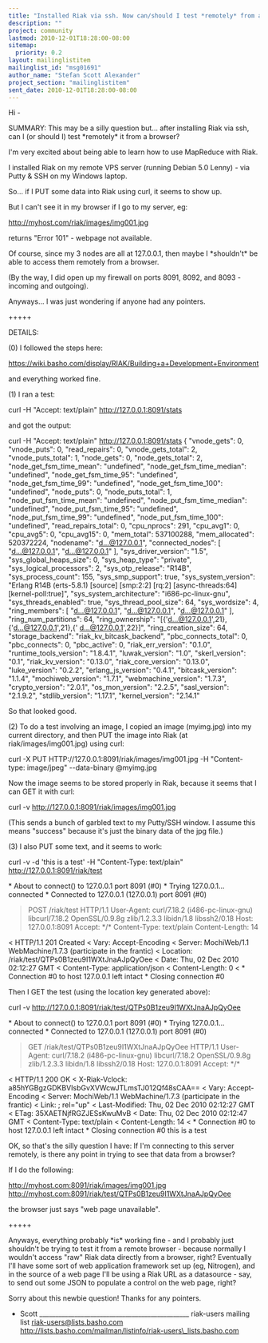 ```yaml
---
title: "Installed Riak via ssh. Now can/should I test *remotely* from a	browser?"
description: ""
project: community
lastmod: 2010-12-01T18:28:00-08:00
sitemap:
  priority: 0.2
layout: mailinglistitem
mailinglist_id: "msg01691"
author_name: "Stefan Scott Alexander"
project_section: "mailinglistitem"
sent_date: 2010-12-01T18:28:00-08:00
---
```



Hi -

SUMMARY:
This may be a silly question but... after installing Riak via ssh, can I (or
should I) test \*remotely\* it from a browser?

I'm very excited about being able to learn how to use MapReduce with Riak.

I installed Riak on my remote VPS server (running Debian 5.0 Lenny) - via
Putty & SSH on my Windows laptop.

So... if I PUT some data into Riak using curl, it seems to show up.

But I can't see it in my browser if I go to my server, eg:

http://myhost.com/riak/images/img001.jpg

returns "Error 101" - webpage not available.

Of course, since my 3 nodes are all at 127.0.0.1, then maybe I \*shouldn't\*
be able to access them remotely from a browser.

(By the way, I did open up my firewall on ports 8091, 8092, and 8093 -
incoming and outgoing).

Anyways... I was just wondering if anyone had any pointers.

+++++

DETAILS:

(0) I followed the steps here:

https://wiki.basho.com/display/RIAK/Building+a+Development+Environment

and everything worked fine.


(1) I ran a test:

curl -H "Accept: text/plain" http://127.0.0.1:8091/stats

and got the output:

curl -H "Accept: text/plain" http://127.0.0.1:8091/stats
{
 "vnode\_gets": 0,
 "vnode\_puts": 0,
 "read\_repairs": 0,
 "vnode\_gets\_total": 2,
 "vnode\_puts\_total": 1,
 "node\_gets": 0,
 "node\_gets\_total": 2,
 "node\_get\_fsm\_time\_mean": "undefined",
 "node\_get\_fsm\_time\_median": "undefined",
 "node\_get\_fsm\_time\_95": "undefined",
 "node\_get\_fsm\_time\_99": "undefined",
 "node\_get\_fsm\_time\_100": "undefined",
 "node\_puts": 0,
 "node\_puts\_total": 1,
 "node\_put\_fsm\_time\_mean": "undefined",
 "node\_put\_fsm\_time\_median": "undefined",
 "node\_put\_fsm\_time\_95": "undefined",
 "node\_put\_fsm\_time\_99": "undefined",
 "node\_put\_fsm\_time\_100": "undefined",
 "read\_repairs\_total": 0,
 "cpu\_nprocs": 291,
 "cpu\_avg1": 0,
 "cpu\_avg5": 0,
 "cpu\_avg15": 0,
 "mem\_total": 537100288,
 "mem\_allocated": 520372224,
 "nodename": "d...@127.0.0.1",
 "connected\_nodes": [
 "d...@127.0.0.1",
 "d...@127.0.0.1"
 ],
 "sys\_driver\_version": "1.5",
 "sys\_global\_heaps\_size": 0,
 "sys\_heap\_type": "private",
 "sys\_logical\_processors": 2,
 "sys\_otp\_release": "R14B",
 "sys\_process\_count": 155,
 "sys\_smp\_support": true,
 "sys\_system\_version": "Erlang R14B (erts-5.8.1) [source] [smp:2:2]
[rq:2] [async-threads:64] [kernel-poll:true]",
 "sys\_system\_architecture": "i686-pc-linux-gnu",
 "sys\_threads\_enabled": true,
 "sys\_thread\_pool\_size": 64,
 "sys\_wordsize": 4,
 "ring\_members": [
 "d...@127.0.0.1",
 "d...@127.0.0.1",
 "d...@127.0.0.1"
 ],
 "ring\_num\_partitions": 64,
 "ring\_ownership": "[{'d...@127.0.0.1',21},{'d...@127.0.0.1',21},{'
d...@127.0.0.1',22}]",
 "ring\_creation\_size": 64,
 "storage\_backend": "riak\_kv\_bitcask\_backend",
 "pbc\_connects\_total": 0,
 "pbc\_connects": 0,
 "pbc\_active": 0,
 "riak\_err\_version": "0.1.0",
 "runtime\_tools\_version": "1.8.4.1",
 "luwak\_version": "1.0",
 "skerl\_version": "0.1",
 "riak\_kv\_version": "0.13.0",
 "riak\_core\_version": "0.13.0",
 "luke\_version": "0.2.2",
 "erlang\_js\_version": "0.4.1",
 "bitcask\_version": "1.1.4",
 "mochiweb\_version": "1.7.1",
 "webmachine\_version": "1.7.3",
 "crypto\_version": "2.0.1",
 "os\_mon\_version": "2.2.5",
 "sasl\_version": "2.1.9.2",
 "stdlib\_version": "1.17.1",
 "kernel\_version": "2.14.1"

So that looked good.


(2) To do a test involving an image, I copied an image (myimg.jpg) into my
current directory, and then PUT the image into Riak (at
riak/images/img001.jpg) using curl:

curl -X PUT HTTP://127.0.0.1:8091/riak/images/img001.jpg -H "Content-type:
image/jpeg" --data-binary @myimg.jpg

Now the image seems to be stored properly in Riak, because it seems that I
can GET it with curl:

curl -v http://127.0.0.1:8091/riak/images/img001.jpg

(This sends a bunch of garbled text to my Putty/SSH window. I assume this
means "success" because it's just the binary data of the jpg file.)


(3) I also PUT some text, and it seems to work:

curl -v -d 'this is a test' -H "Content-Type: text/plain"
http://127.0.0.1:8091/riak/test

\* About to connect() to 127.0.0.1 port 8091 (#0)
\* Trying 127.0.0.1... connected
\* Connected to 127.0.0.1 (127.0.0.1) port 8091 (#0)
> POST /riak/test HTTP/1.1
> User-Agent: curl/7.18.2 (i486-pc-linux-gnu) libcurl/7.18.2 OpenSSL/0.9.8g
zlib/1.2.3.3 libidn/1.8 libssh2/0.18
> Host: 127.0.0.1:8091
> Accept: \*/\*
> Content-Type: text/plain
> Content-Length: 14
>
< HTTP/1.1 201 Created
< Vary: Accept-Encoding
< Server: MochiWeb/1.1 WebMachine/1.7.3 (participate in the frantic)
< Location: /riak/test/QTPs0B1zeu9I1WXtJnaAJpQyOee
< Date: Thu, 02 Dec 2010 02:12:27 GMT
< Content-Type: application/json
< Content-Length: 0
<
\* Connection #0 to host 127.0.0.1 left intact
\* Closing connection #0

Then I GET the test (using the location key generated above):

curl -v http://127.0.0.1:8091/riak/test/QTPs0B1zeu9I1WXtJnaAJpQyOee

\* About to connect() to 127.0.0.1 port 8091 (#0)
\* Trying 127.0.0.1... connected
\* Connected to 127.0.0.1 (127.0.0.1) port 8091 (#0)
> GET /riak/test/QTPs0B1zeu9I1WXtJnaAJpQyOee HTTP/1.1
> User-Agent: curl/7.18.2 (i486-pc-linux-gnu) libcurl/7.18.2 OpenSSL/0.9.8g
zlib/1.2.3.3 libidn/1.8 libssh2/0.18
> Host: 127.0.0.1:8091
> Accept: \*/\*
>
< HTTP/1.1 200 OK
< X-Riak-Vclock: a85hYGBgzGDKBVIsbGvXVWcwJTLmsTJ012Qf48sCAA==
< Vary: Accept-Encoding
< Server: MochiWeb/1.1 WebMachine/1.7.3 (participate in the frantic)
< Link: ; rel="up"
< Last-Modified: Thu, 02 Dec 2010 02:12:27 GMT
< ETag: 35XAETNjfRGZJESsKwuMvB
< Date: Thu, 02 Dec 2010 02:12:47 GMT
< Content-Type: text/plain
< Content-Length: 14
<
\* Connection #0 to host 127.0.0.1 left intact
\* Closing connection #0
this is a test


OK, so that's the silly question I have: If I'm connecting to this server
remotely, is there any point in trying to see that data from a browser?

If I do the following:

http://myhost.com:8091/riak/images/img001.jpg
http://myhost.com:8091/riak/test/QTPs0B1zeu9I1WXtJnaAJpQyOee

the browser just says "web page unavailable".

+++++

Anyways, everything probably \*is\* working fine - and I probably just
shouldn't be trying to test it from a remote browser - because normally I
wouldn't access "raw" Riak data directly from a browser, right? Eventually
I'll have some sort of web application framework set up (eg, Nitrogen), and
in the source of a web page I'll be using a Riak URL as a datasource - say,
to send out some JSON to populate a control on the web page, right?

Sorry about this newbie question! Thanks for any pointers.

- Scott
\_\_\_\_\_\_\_\_\_\_\_\_\_\_\_\_\_\_\_\_\_\_\_\_\_\_\_\_\_\_\_\_\_\_\_\_\_\_\_\_\_\_\_\_\_\_\_
riak-users mailing list
riak-users@lists.basho.com
http://lists.basho.com/mailman/listinfo/riak-users\_lists.basho.com

